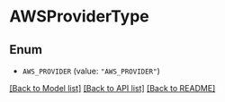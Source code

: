 # AWSProviderType

## Enum


* `AWS_PROVIDER` (value: `"AWS_PROVIDER"`)


[[Back to Model list]](../README.md#documentation-for-models) [[Back to API list]](../README.md#documentation-for-api-endpoints) [[Back to README]](../README.md)


